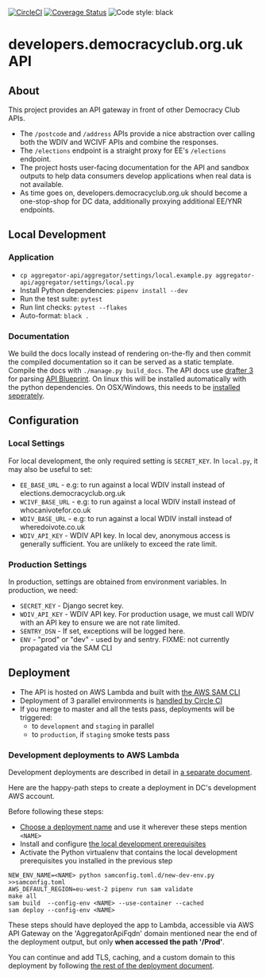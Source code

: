 [![CircleCI](https://circleci.com/gh/DemocracyClub/aggregator-api.svg?style=svg)](https://circleci.com/gh/DemocracyClub/aggregator-api)
[![Coverage Status](https://coveralls.io/repos/github/DemocracyClub/aggregator-api/badge.svg?branch=master)](https://coveralls.io/github/DemocracyClub/aggregator-api?branch=master)
![Code style: black](https://img.shields.io/badge/code%20style-black-000000.svg)

# developers.democracyclub.org.uk API

## About

This project provides an API gateway in front of other Democracy Club APIs.

* The `/postcode` and `/address` APIs provide a nice abstraction over calling both the WDIV and WCIVF APIs and combine the responses.
* The `/elections` endpoint is a straight proxy for EE's `/elections` endpoint.
* The project hosts user-facing documentation for the API and sandbox outputs to help data consumers develop applications when real data is not available.
* As time goes on, developers.democracyclub.org.uk should become a one-stop-shop for DC data, additionally proxying additional EE/YNR endpoints.

## Local Development

### Application

* `cp aggregator-api/aggregator/settings/local.example.py aggregator-api/aggregator/settings/local.py`
* Install Python dependencies: `pipenv install --dev`
* Run the test suite: `pytest`
* Run lint checks: `pytest --flakes`
* Auto-format: `black .`

### Documentation

We build the docs locally instead of rendering on-the-fly and then commit the compiled documentation so it can be served as a static template. Compile the docs with `./manage.py build_docs`. The API docs use [drafter 3](https://github.com/apiaryio/drafter/) for parsing [API Blueprint](https://apiblueprint.org/). On linux this will be installed automatically with the python dependencies. On OSX/Windows, this needs to be [installed seperately](https://github.com/apiaryio/drafter/tree/v3.2.7#install).

## Configuration

### Local Settings

For local development, the only required setting is `SECRET_KEY`. In `local.py`, it may also be useful to set:

* `EE_BASE_URL` - e.g: to run against a local WDIV install instead of elections.democracyclub.org.uk
* `WCIVF_BASE_URL` - e.g: to run against a local WDIV install instead of whocanivotefor.co.uk
* `WDIV_BASE_URL` - e.g: to run against a local WDIV install instead of wheredoivote.co.uk
* `WDIV_API_KEY` - WDIV API key. In local dev, anonymous access is generally sufficient. You are unlikely to exceed the rate limit.

### Production Settings

In production, settings are obtained from environment variables. In production, we need:

* `SECRET_KEY` - Django secret key.
* `WDIV_API_KEY` - WDIV API key. For production usage, we must call WDIV with an API key to ensure we are not rate limited.
* `SENTRY_DSN` - If set, exceptions will be logged here.
* `ENV` - "prod" or "dev" - used by and sentry. FIXME: not currently propagated via the SAM CLI

## Deployment

* The API is hosted on AWS Lambda and built with [the AWS SAM CLI](https://docs.aws.amazon.com/serverless-application-model/latest/developerguide/what-is-sam.html)
* Deployment of 3 parallel environments is [handled by Circle CI](/.circleci/config.yml#L188)
* If you merge to master and all the tests pass, deployments will be triggered:
   - to `development` and `staging` in parallel
   - to `production`, if `staging` smoke tests pass

### Development deployments to AWS Lambda

Development deployments are described in detail in [a separate document](/docs/new-development-deployment.md).

Here are the happy-path steps to create a deployment in DC's development AWS account.

Before following these steps:

* [Choose a deployment name](/docs/new-development-deployment.md#setting-up-the-configuration-file) and use it wherever these steps mention `<NAME>`
* Install and configure [the local development prerequisites](/docs/new-development-deployment.md#local-pre-requisites)
* Activate the Python virtualenv that contains the local development prerequisites you installed in the previous step

```shell
NEW_ENV_NAME=<NAME> python samconfig.toml.d/new-dev-env.py >>samconfig.toml
AWS_DEFAULT_REGION=eu-west-2 pipenv run sam validate
make all
sam build  --config-env <NAME> --use-container --cached
sam deploy --config-env <NAME>
```

These steps should have deployed the app to Lambda, accessible via AWS API Gateway on the 'AggregatorApiFqdn' domain mentioned near the end of the deployment output, but only **when accessed the path '/Prod'**.

You can continue and add TLS, caching, and a custom domain to this deployment by following [the rest of the deployment document](/docs/new-development-deployment.md#deploying-tls-cdn-and-dns-on-top-of-an-existing-lambda-deployment).

